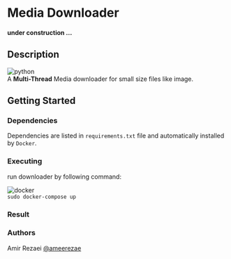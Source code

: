 # Media Downloader

#### under construction ...


## Description
<img src="https://img.shields.io/static/v1?message=Python&logo=python&labelColor=306998&color=ffd43b&logoColor=white&label=%20&style=flat-square" alt="python">\
A **Multi-Thread** Media downloader for small size files like image.

## Getting Started

### Dependencies

Dependencies are listed in `requirements.txt` file and automatically installed by `Docker`.

### Executing

run downloader by following command:

<img src="https://img.shields.io/static/v1?message=Docker&logo=docker&labelColor=384d54&color=0db7ed&logoColor=white&label=%20&style=flat-square" alt="docker">\
```sudo docker-compose up```
   
### Result


### Authors
Amir Rezaei [@ameerezae](https://github.com/ameerezae)
